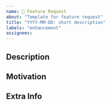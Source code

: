 ```yaml
---
name: 🚀 Feature Request
about: "Template for feature request"
title: "YYYY-MM-DD: short description"
labels: "enhancement"
assignees:
---
```


## Description

<!-- ✍️ Summarize enhancement in short sentences -->

## Motivation

<!-- ❓ How does the new feature or enhancement help -->

## Extra Info

<!-- 👉 Highlight other related GitHub issues, use "Relates: #123" -->
<!-- 🔗 Link to notes, bug trackers, source control, or more infos -->
